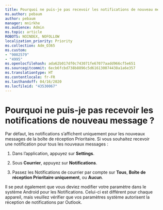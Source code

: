 ```yaml
---
title: Pourquoi ne puis-je pas recevoir les notifications de nouveau message ?
ms.author: pebaum
author: pebaum
manager: mnirkhe
ms.audience: Admin
ms.topic: article
ROBOTS: NOINDEX, NOFOLLOW
localization_priority: Priority
ms.collection: Adm_O365
ms.custom:
- "9002579"
- "4995"
ms.openlocfilehash: ada62b017df0c743071fe67077aadd966cf5e651
ms.sourcegitcommit: 6ecb6fcbd738b8896c5d616130074438a1a6e357
ms.translationtype: HT
ms.contentlocale: fr-FR
ms.lasthandoff: 04/16/2020
ms.locfileid: "43530067"
---
```

# <a name="why-dont-i-get-new-message-notifications"></a>Pourquoi ne puis-je pas recevoir les notifications de nouveau message ?

Par défaut, les notifications s’affichent uniquement pour les nouveaux messages de la boîte de réception Prioritaire. Si vous souhaitez recevoir une notification pour tous les nouveaux messages :

1. Dans l’application, appuyez sur **Settings**.

2. Sous **Courrier**, appuyez sur **Notifications**.

3. Passez les Notifications de courrier par compte sur **Tous**, **Boîte de réception Prioritaire uniquement**, ou **Aucun**.

Il se peut également que vous deviez modifier votre paramètre dans le système Android pour les Notifications. Celui-ci est différent pour chaque appareil, mais veuillez vérifier que vos paramètres système autorisent la réception de notifications par Outlook.
